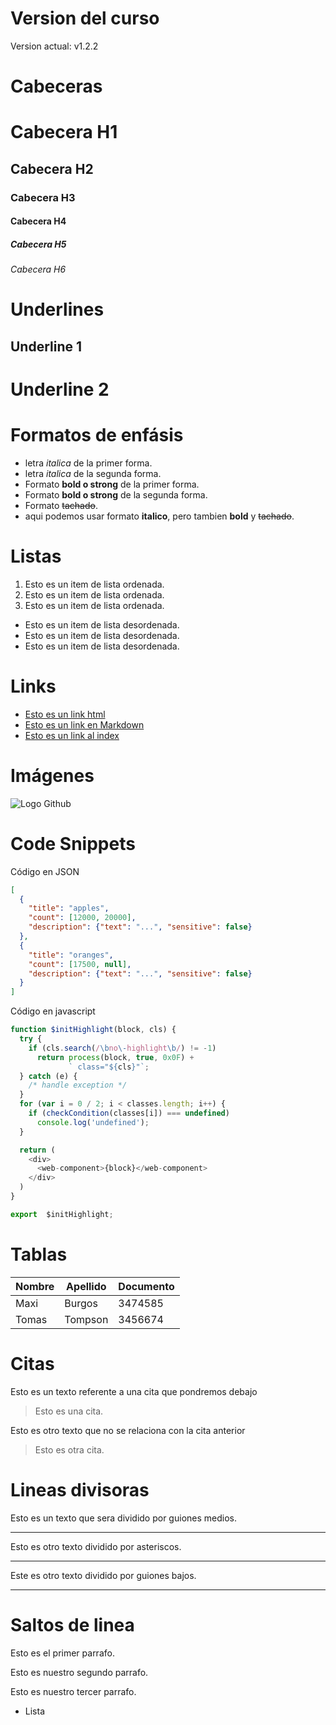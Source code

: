 # Version del curso
Version actual: v1.2.2

# Cabeceras

# Cabecera H1
## Cabecera H2
### Cabecera H3
#### Cabecera H4
##### Cabecera H5
###### Cabecera H6

# Underlines
Underline 1
----------

Underline 2
==========

# Formatos de enfásis
 - letra *italica* de la primer forma.
 - letra _italica_ de la segunda forma.
 - Formato **bold o strong** de la primer forma.
 - Formato __bold o strong__ de la segunda forma.
 - Formato ~~tachado~~.
 - aqui podemos usar formato **italico**, pero tambien **bold** y ~~tachado~~.

 # Listas
 1. Esto es un item de lista ordenada. 
 2. Esto es un item de lista ordenada.
 3. Esto es un item de lista ordenada.
 - Esto es un item de lista desordenada.
 - Esto es un item de lista desordenada.
 - Esto es un item de lista desordenada.

 # Links
 - <a href="http://www.google.com">Esto es un link html</a>
- [Esto es un link en Markdown](http://google.com)
- [Esto es un link al index](index.html)

# Imágenes
![Logo Github](https://github.githubassets.com/images/modules/logos_page/GitHub-Mark.png)

# Code Snippets
Código en JSON
```JSON
[
  {
    "title": "apples",
    "count": [12000, 20000],
    "description": {"text": "...", "sensitive": false}
  },
  {
    "title": "oranges",
    "count": [17500, null],
    "description": {"text": "...", "sensitive": false}
  }
]
```

Código en javascript
```Javascript
function $initHighlight(block, cls) {
  try {
    if (cls.search(/\bno\-highlight\b/) != -1)
      return process(block, true, 0x0F) +
             ` class="${cls}"`;
  } catch (e) {
    /* handle exception */
  }
  for (var i = 0 / 2; i < classes.length; i++) {
    if (checkCondition(classes[i]) === undefined)
      console.log('undefined');
  }

  return (
    <div>
      <web-component>{block}</web-component>
    </div>
  )
}

export  $initHighlight;
```

# Tablas
| Nombre | Apellido | Documento |
| ------ | -------- | --------- |
| Maxi   | Burgos   | 3474585   |
|Tomas   | Tompson  | 3456674   |

# Citas
Esto es un texto referente a una cita que pondremos debajo
> Esto es una cita.

Esto es otro texto que no se relaciona con la cita anterior
> Esto es otra cita.

# Lineas divisoras
Esto es un texto que sera dividido por guiones medios.

---
Esto es otro texto dividido por asteriscos.

***
Este es otro texto dividido por guiones bajos.

____

# Saltos de linea 
Esto es el primer parrafo.

Esto es nuestro segundo parrafo.

Esto es nuestro tercer parrafo.
- Lista 